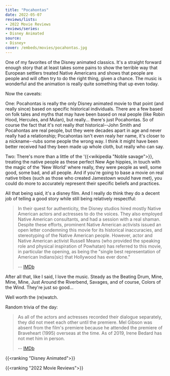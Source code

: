 ```yaml
---
title: "Pocahontas"
date: 2022-05-07
reviews/lists:
- 2022 Movie Reviews
reviews/series:
- Disney Animated
source: 
- Disney+
cover: /embeds/movies/pocahontas.jpg
---
```

One of my favorites of the Disney animated classics. It's a straight forward enough story that at least takes some pains to show the terrible way that European settlers treated Native Americans and shows that people are people and will often try to do the right thing, given a chance. The music is wonderful and the animation is really quite something that up even today.

<!--more-->

Now the caveats: 

One: Pocahontas is really the only Disney animated movie to that point (and really since) based on specific historical individuals. There are a few based on folk tales and myths that may have been based on real people (like Robin Hood, Hercules, and Mulan), but really... there's just Pocahontas. So of course the fact that it's not really *that* historical--John Smith and Pocahontas are real people, but they were decades apart in age and never really had a relationship; Pocahontas isn't even realy her name, it's closer to a nickname--rubs some people the wrong way. I think it might have been better received had they been made up whole cloth, but really who can say. 

Two: There's more than a little of the '{{<wikipedia "Noble savage">}}, treating the native people as these perfect New Age hippies, in touch with the magic of the 'New World' where really, they were people as well, some good, some bad, and all people. And if you're going to base a movie on real native tribes (such as those who created Jamestown would have met), you could do more to accurately represent their specific beliefs and practices. 

All that being said, it's a disney film. And I really do think they do a decent job of telling a good story while still being relatively respectful:

> In their quest for authenticity, the Disney studios hired mostly Native American actors and actresses to do the voices. They also employed Native American consultants, and had a session with a real shaman. Despite these efforts, prominent Native American activists issued an open letter condemning this movie for its historical inaccuracies, and stereotyping of the Native American people. However, actor and Native American activist Russell Means (who provided the speaking role and physical inspiration of Powhatan) has referred to this movie, in particular the opening, as being the "single best representation of American Indians(sic) that Hollywood has ever done." 
> 
> -- [IMDb](https://www.imdb.com/title/tt0114148/trivia?item=tr0730402)

After all that, like I said, I love the music. Steady as the Beating Drum, Mine, Mine, Mine, Just Around the Riverbend, Savages, and of course, Colors of the Wind. They're just so good...

Well worth the (re)watch. 

Random trivia of the day:

> As all of the actors and actresses recorded their dialogue separately, they did not meet each other until the premiere. Mel Gibson was absent from the film's premiere because he attended the premiere of Braveheart (1995) overseas at the time. As of 2019, Irene Bedard has not met him in person. 
> 
> -- [IMDb](https://www.imdb.com/title/tt0114148/trivia?item=tr4467879)

{{<ranking "Disney Animated">}}

{{<ranking "2022 Movie Reviews">}}
